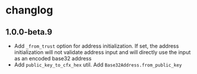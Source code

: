 # changlog

## 1.0.0-beta.9

* Add `_from_trust` option for address initialization. If set, the address initialization will not validate address input and will directly use the input as an encoded base32 address
* Add `public_key_to_cfx_hex` util. Add `Base32Address.from_public_key`
